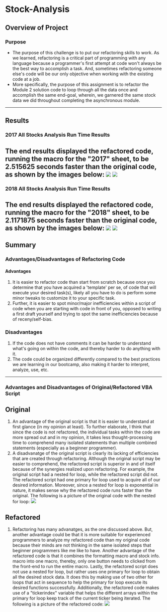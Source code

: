 # Stock-Analysis
## Overview of Project
### Purpose
* The purpose of this challenge is to put our refactoring skills to work. As we learned, refactoring is a critical part of programming with any language because a programmer's first attempt at code won't always be the best way to accomplish a task. And, sometimes refactoring someone else's code will be our only objective when working with the existing code at a job.
* More specifically, the purpose of this assignment is to refactor the Module 2 solution code to loop through all the data once and accomplish the same end-goal, wherein, we garnered the same stock data we did throughout completing the asynchronous module.
---
## Results
### 2017 All Stocks Analysis Run Time Results
The end results displayed the refactored code, running the macro for the "2017" sheet, to be 2.515625 seconds faster than the original code, as shown by the images below:
![](Resources/2017_run_time_original.png)
![](Resources/2017_run_time_refactored.png)
---
### 2018 All Stocks Analysis Run Time Results
The end results displayed the refactored code, running the macro for the "2018" sheet, to be 2.1171875 seconds faster than the original code, as shown by the images below:
![](Resources/2018_run_time_original.png)
![](Resources/2018_run_time_refactored.png)
---
## Summary
### Advantages/Disadvantages of Refactoring Code
#### Advantages
1. It is easier to refactor code than start from scratch because once you determine that you have acquired a 'template' per se, of code that will execute your desired task(s), likely all you have to do is perform some minor tweaks to customize it to your specific task.
2. Further, it is easier to spot minor/major inefficiencies within a script of code when you are starting with code in front of you, opposed to writing a first draft yourself and trying to spot the same inefficiencies because of receny/self-bias.
### Disadvantages
1. If the code does not have comments it can be harder to understand what's going on within the code, and thereby harder to do anything with it.
2. The code could be organized differently compared to the best practices we are learning in our bootcamp, also making it harder to interpret, analyze, use, etc. 
---
### Advantages and Disadvantages of Original/Refactored VBA Script
## Original
1. An advantage of the original script is that it is easier to understand at first glance (in my opinion at least). To further elaborate, I think that since the code is not refactored, the individual tasks within the code are more spread out and in my opinion, it takes less thought-processing time to comprehend many isolated statements than multiple combined statements (especially as a beginner programmer).
2. A disadvanatge of the original script is clearly its lacking of efficiencies that are created through refactoring. Although the original script may be easier to comprehend, the refactored script is superior in and of itself because of the synergies realized upon refactoring. For example, the original script had a nested for loop, while the refactored script did not. The refactored script had one primary for loop used to acquire all of our desired information. Moreover, since a nested for loop is exponential in nature, it makes sense why the refactored code runs faster than the original. The following is a picture of the original code with the nested for loop:
![](Resources/original_code.png)
## Refactored
1. Refactoring has many advanatges, as the one discussed above. But, another advantage could be that it is more suitable for experienced programmers to analyze my refactored code than my original code because their minds are not thinking in the same isolated steps that beginner programmers like me like to have. Another advantage of the refactored code is that it combines the formatting macro and stock info. macro into one macro, thereby, only one button needs to clicked from the front-end to run the entire macro. Lastly, the refactored script does not use a nested for loop, but rather uses one primary for loop to obtain all the desired stock data. It does this by making use of two other for loops that act in sequence to help the primary for loop execute its desired functions successfully. Additionally, the refactored code makes use of a "tickerindex" variable that helps the different arrays within the primary for loop keep track of the current ticker being iterated. The following is a picture of the refactored code:
![](Resources/refactored_code.png)

